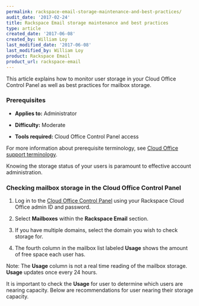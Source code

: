 ```yaml
---
permalink: rackspace-email-storage-maintenance-and-best-practices/
audit_date: '2017-02-24'
title: Rackspace Email storage maintenance and best practices
type: article
created_date: '2017-06-08'
created_by: William Loy
last_modified_date: '2017-06-08'
last_modified_by: William Loy
product: Rackspace Email
product_url: rackspace-email
---
```


This article explains how to monitor user storage in your Cloud Office Control Panel as well as best practices for mailbox storage.

### Prerequisites

- **Applies to:** Administrator

- **Difficulty:** Moderate

- **Tools required:**  Cloud Office Control Panel access

For more information about prerequisite terminology, see [Cloud Office support terminology](/how-to/cloud-office-support-terminology).


Knowing the storage status of your users is paramount to effective account administration.

### Checking mailbox storage in the Cloud Office Control Panel

1.	Log in to the [Cloud Office Control Panel](https://cp.rackspace.com/Login.aspx?ReturnUrl=%2f "Cloud Office Control Panel") using your Rackspace Cloud Office admin ID and password.

2.	Select **Mailboxes** within the **Rackspace Email** section.

    <!--add screen shot file AddmailboxSC1.png-->

3.	If you have multiple domains, select the domain you wish to check storage for.

4. The fourth column in the mailbox list labeled **Usage** shows the amount of free space each user has.

Note: The **Usage** column is not a real time reading of the mailbox storage. **Usage** updates once every 24 hours.

It is important to check  the **Usage** for user to determine which users are nearing capacity. Below are recommendations for user nearing their storage capacity.
